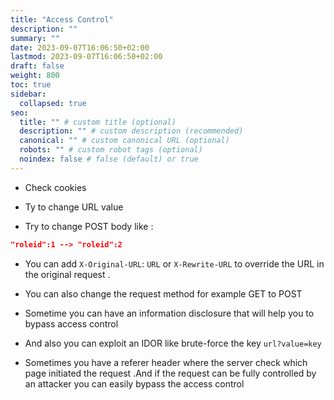 ```yaml
---
title: "Access Control"
description: ""
summary: ""
date: 2023-09-07T16:06:50+02:00
lastmod: 2023-09-07T16:06:50+02:00
draft: false
weight: 800
toc: true
sidebar:
  collapsed: true
seo:
  title: "" # custom title (optional)
  description: "" # custom description (recommended)
  canonical: "" # custom canonical URL (optional)
  robots: "" # custom robot tags (optional)
  noindex: false # false (default) or true
---
```



- Check cookies 

- Ty to change URL value 

- Try to change POST body like :
```json
"roleid":1 --> "roleid":2
```
- You can add  `X-Original-URL`: `URL` or `X-Rewrite-URL` to override the URL in the original request .

- You can also change the request method for example GET to POST 

- Sometime you can have an information disclosure that will help you to bypass access control 

- And also you can exploit an IDOR like brute-force the key `url?value=key` 

- Sometimes you have a referer header where the server check which page initiated the request .And if the request can be fully controlled by an attacker you can easily bypass the access control  